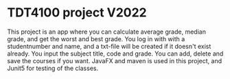 # TDT4100 project V2022

This project is an app where you can calculate average grade, median grade, and get the worst and best grade. You log in with with a studentnumber and name, and a txt-file will be created if it doesn't exist already. You input the subject title, code and grade. You can add, delete and save the courses if you want. 
JavaFX and maven is used in this project, and Junit5 for testing of the classes.
